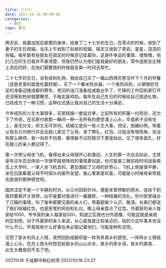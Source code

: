```yaml
---
title: 二十六
date: 2021-10-16 00:00:00
categories:
  - 散文
tags: 散文
---
```


两天前，拖着加班后疲惫的身体，结束了二十七岁的生日。在零点的时候，收到了妻子的生日祝福。当天上午收到了赵婷的祝福，隔天又收到了青岩，星星，茂茂的祝福。每年能有些朋友在固定的时候还记挂着你，这是件幸运的事情，很惭愧，他们几位的生日我并不甚清楚，但我仍然认为他们是我最好的朋友，雪中送炭总比锦上添花的好，在他们需要我的时候我会第一时间去帮忙。

二十七岁的生日，没有收到礼物，我给自己买了一箱山西烤花卷当作下个月的早餐（还是老家的面食吃着舒服），买了一个集米热水器，一个电热风机，以便做好充足的准备迎接成都的寒冬。老旧的油汀准备挂咸鱼出手了，忙碌的工作回到家打开还没等到热好就要睡觉，于我实是鸡肋。每年在自己生日的时候给自己挑选礼物，已经成为了一种习惯，这种仪式感让我对自己的生活十分满足。

今年经历的人生大事很多，买房结婚一套组合拳，之前所有的积蓄一扫而空，还欠下了外债，在买房付款那一瞬间一种一无所有的感觉涌上心头，毕竟房子没有住上，身无分文，却又无可奈何。结婚又是另一桩人生大事，领证，拍婚纱照，带着父母去兰州旅行并且去甜儿家见了父母，递了聘礼，红包。过程没有很简单，也没有那么麻烦，我一向并不怕事，事情躲不过的情况下更是如此。见了很多面孔，好在甜儿的亲人都记得了。

第一次带父母坐飞机，看得出来父母很开心和激动，人生的第一次总会如此，尤其是年过半百去体验一次很早就想体验的事情更如是。也可能是三舅前段时间送我弟去上大学时，一家人坐飞机去的，更加激起了父母的好奇心。飞机上倒是很平静，坐在后面看着父母不时探头向窗外张望，我心里甚是欢喜，可能是小时候母亲带我去旅游的那种感觉吧。

国庆注定不是一个平静的时光，从兰州回到忻州，便是未曾停歇的雨水，连续下到我将要离开才渐停，似乎是要对我进行一番磨练，一种结婚的洗礼。忻州家里操办了订婚的事情，叫了每年都要见面的亲人们，带着甜挨个认识，敬酒。长辈们都送了我们祝福红包，也是家里的风俗和礼仪。晚上母亲盘点了红包，外婆家的亲人每家给1000，爷爷家的亲人每家给500，知道之后我也分外感慨，可能这就是亲疏的区别吧，对于外婆家的亲人来说，从心底我是比较亲近的，给的少这件事本也没什么不公，毕竟我有什么好事也未必惦记着他们，可能是种形式吧。

见惯了家乡的风土人情，突然回到成都却是一阵背井离乡的感觉，一阵阵乡土情结涌上心头，在月上枝头时想念起故乡的山山水水，故乡的家乡话，故乡的美食… 此生大概是回不去了吧。

20211016 于成都中和红树湾
2021/10/16 23:27
